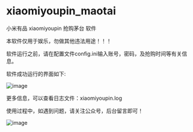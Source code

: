 # xiaomiyoupin_maotai
小米有品 xiaomiyoupin 抢购茅台 软件

本软件仅用于娱乐，勿做其他违法用途！！！

软件运行之前，请在配置文件config.ini输入账号，密码，及抢购时间等有关信息。

软件成功运行的界面如下:

![image](https://user-images.githubusercontent.com/40600240/109805327-45844b00-7c5e-11eb-8559-464c86c3fc83.png)

更多信息，可以查看日志文件：xiaomiyoupin.log

使用过程中，如遇到问题，请关注公众号，后台留言即可！

![image](https://user-images.githubusercontent.com/40600240/109807636-1e7b4880-7c61-11eb-8b21-fb772e55a1dc.png)


